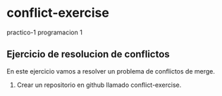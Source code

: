 # conflict-exercise
practico-1 programacion 1

## Ejercicio de resolucion de conflictos

En este ejercicio vamos a resolver un problema de conflictos de merge.

1. Crear un repositorio en github llamado conflict-exercise.